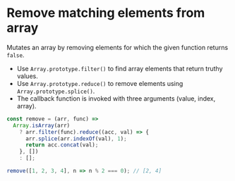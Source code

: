 # Remove matching elements from array

Mutates an array by removing elements for which the given function returns `false`.

* Use `Array.prototype.filter()` to find array elements that return truthy values.
* Use `Array.prototype.reduce()` to remove elements using `Array.prototype.splice()`.
* The callback function is invoked with three arguments (value, index, array).

```js
const remove = (arr, func) =>
  Array.isArray(arr)
    ? arr.filter(func).reduce((acc, val) => {
      arr.splice(arr.indexOf(val), 1);
      return acc.concat(val);
    }, [])
    : [];
```

```js
remove([1, 2, 3, 4], n => n % 2 === 0); // [2, 4]
```
